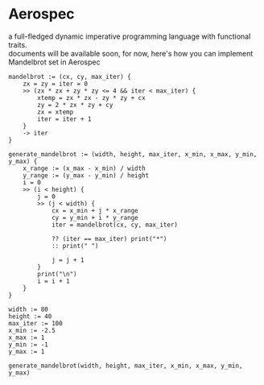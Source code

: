 # Aerospec

a full-fledged dynamic imperative programming language with functional traits.  
documents will be available soon, for now, here's how you can implement Mandelbrot set in Aerospec  
```Aerospec
mandelbrot := (cx, cy, max_iter) {
    zx = zy = iter = 0
    >> (zx * zx + zy * zy <= 4 && iter < max_iter) {
        xtemp = zx * zx - zy * zy + cx
        zy = 2 * zx * zy + cy
        zx = xtemp
        iter = iter + 1
    }
    -> iter
}

generate_mandelbrot := (width, height, max_iter, x_min, x_max, y_min, y_max) {
    x_range := (x_max - x_min) / width
    y_range := (y_max - y_min) / height
    i = 0
    >> (i < height) {
        j = 0
        >> (j < width) {
            cx = x_min + j * x_range
            cy = y_min + i * y_range
            iter = mandelbrot(cx, cy, max_iter)
            
            ?? (iter == max_iter) print("*")
            :: print(" ")

            j = j + 1
        }
        print("\n")
        i = i + 1
    }
}

width := 80
height := 40
max_iter := 100
x_min := -2.5
x_max := 1
y_min := -1
y_max := 1

generate_mandelbrot(width, height, max_iter, x_min, x_max, y_min, y_max)
```